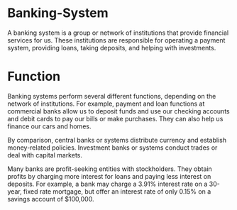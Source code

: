 # Banking-System
A banking system is a group or network of institutions that provide financial services for us. These institutions are responsible for operating a payment system, providing loans, taking deposits, and helping with investments.
# Function
Banking systems perform several different functions, depending on the network of institutions. For example, payment and loan functions at commercial banks allow us to deposit funds and use our checking accounts and debit cards to pay our bills or make purchases. They can also help us finance our cars and homes.

By comparison, central banks or systems distribute currency and establish money-related policies. Investment banks or systems conduct trades or deal with capital markets.

Many banks are profit-seeking entities with stockholders. They obtain profits by charging more interest for loans and paying less interest on deposits. For example, a bank may charge a 3.91% interest rate on a 30-year, fixed rate mortgage, but offer an interest rate of only 0.15% on a savings account of $100,000.
